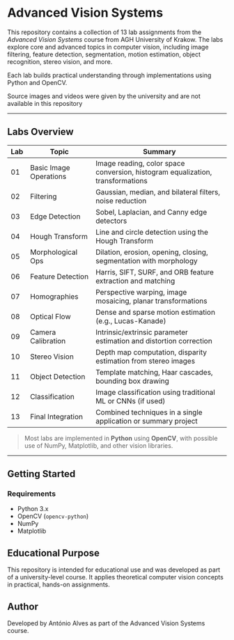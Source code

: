 # Advanced Vision Systems 

This repository contains a collection of 13 lab assignments from the *Advanced Vision Systems* course from AGH University of Krakow. The labs explore core and advanced topics in computer vision, including image filtering, feature detection, segmentation, motion estimation, object recognition, stereo vision, and more.

Each lab builds practical understanding through implementations using Python and OpenCV.

Source images and videos were given by the university and are not available in this repository

---

##  Labs Overview

| Lab | Topic                  | Summary                                                                 |
|-----|------------------------|-------------------------------------------------------------------------|
| 01  | Basic Image Operations | Image reading, color space conversion, histogram equalization, transformations |
| 02  | Filtering              | Gaussian, median, and bilateral filters, noise reduction               |
| 03  | Edge Detection         | Sobel, Laplacian, and Canny edge detectors                             |
| 04  | Hough Transform        | Line and circle detection using the Hough Transform                    |
| 05  | Morphological Ops      | Dilation, erosion, opening, closing, segmentation with morphology      |
| 06  | Feature Detection      | Harris, SIFT, SURF, and ORB feature extraction and matching            |
| 07  | Homographies           | Perspective warping, image mosaicing, planar transformations           |
| 08  | Optical Flow           | Dense and sparse motion estimation (e.g., Lucas-Kanade)                |
| 09  | Camera Calibration     | Intrinsic/extrinsic parameter estimation and distortion correction     |
| 10  | Stereo Vision          | Depth map computation, disparity estimation from stereo images         |
| 11  | Object Detection       | Template matching, Haar cascades, bounding box drawing                 |
| 12  | Classification         | Image classification using traditional ML or CNNs (if used)           |
| 13  | Final Integration      | Combined techniques in a single application or summary project         |

>  Most labs are implemented in **Python** using **OpenCV**, with possible use of NumPy, Matplotlib, and other vision libraries.

---

##  Getting Started

### Requirements

- Python 3.x
- OpenCV (`opencv-python`)
- NumPy
- Matplotlib

## Educational Purpose
This repository is intended for educational use and was developed as part of a university-level course. It applies theoretical computer vision concepts in practical, hands-on assignments.

##  Author
Developed by António Alves as part of the Advanced Vision Systems course.

